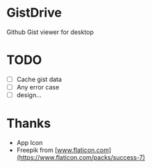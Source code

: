 # GistDrive
Github Gist viewer for desktop

# TODO
- [ ] Cache gist data
- [ ] Any error case
- [ ] design...

# Thanks
* App Icon
 * Freepik from [www.flaticon.com](https://www.flaticon.com/packs/success-7)